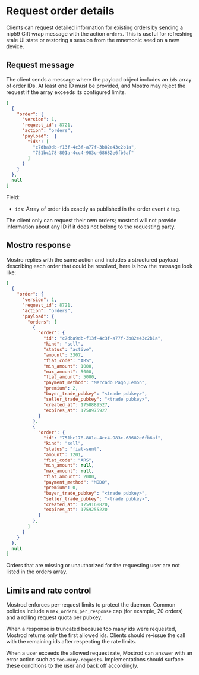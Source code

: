 # Request order details

Clients can request detailed information for existing orders by sending a nip59 Gift wrap message with the action `orders`. This is useful for refreshing stale UI state or restoring a session from the mnemonic seed on a new device.

## Request message

The client sends a message where the payload object includes an `ids` array of order IDs. At least one ID must be provided, and Mostro may reject the request if the array exceeds its configured limits.

```json
[
  {
    "order": {
      "version": 1,
      "request_id": 8721,
      "action": "orders",
      "payload":  {
        "ids": [
          "c7dba9db-f13f-4c3f-a77f-3b82e43c2b1a",
          "751bc178-801a-4cc4-983c-68682e6fb6af"
        ]
      }
    }
  },
  null
]
```

Field:
- `ids`: Array of order ids exactly as published in the order event `d` tag.

The client only can request their own orders; mostrod will not provide information about any ID if it does not belong to the requesting party.

## Mostro response

Mostro replies with the same action and includes a structured payload describing each order that could be resolved, here is how the message look like:

```json
[
  {
    "order": {
      "version": 1,
      "request_id": 8721,
      "action": "orders",
      "payload": {
        "orders": [
          {
            "order": {
              "id": "c7dba9db-f13f-4c3f-a77f-3b82e43c2b1a",
              "kind": "sell",
              "status": "active",
              "amount": 3307,
              "fiat_code": "ARS",
              "min_amount": 1000,
              "max_amount": 5000,
              "fiat_amount": 5000,
              "payment_method": "Mercado Pago,Lemon",
              "premium": 2,
              "buyer_trade_pubkey": "<trade pubkey>",
              "seller_trade_pubkey": "<trade pubkey>",
              "created_at": 1758889527,
              "expires_at": 1758975927
            }
          },
          {
            "order": {
              "id": "751bc178-801a-4cc4-983c-68682e6fb6af",
              "kind": "sell",
              "status": "fiat-sent",
              "amount": 1201,
              "fiat_code": "ARS",
              "min_amount": null,
              "max_amount": null,
              "fiat_amount": 2000,
              "payment_method": "MODO",
              "premium": 0,
              "buyer_trade_pubkey": "<trade pubkey>",
              "seller_trade_pubkey": "<trade pubkey>",
              "created_at": 1759168820,
              "expires_at": 1759255220
            }
          },
        ]
      }
    }
  },
  null
]
```

Orders that are missing or unauthorized for the requesting user are not listed in the orders array.

## Limits and rate control

Mostrod enforces per-request limits to protect the daemon. Common policies include a `max_orders_per_response` cap (for example, 20 orders) and a rolling request quota per pubkey.

When a response is truncated because too many ids were requested, Mostrod returns only the first allowed ids. Clients should re-issue the call with the remaining ids after respecting the rate limits.

When a user exceeds the allowed request rate, Mostrod can answer with an error action such as `too-many-requests`. Implementations should surface these conditions to the user and back off accordingly.